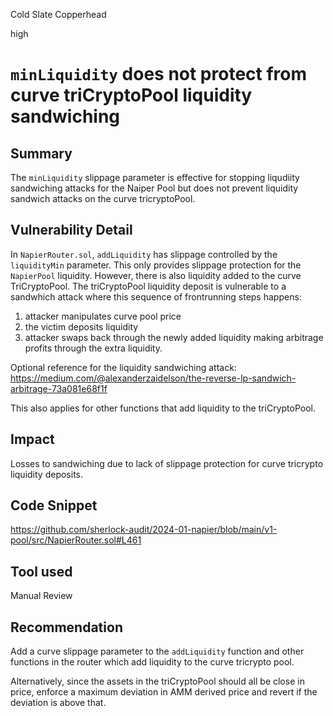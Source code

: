 Cold Slate Copperhead

high

# `minLiquidity` does not protect from curve triCryptoPool liquidity sandwiching

## Summary

The `minLiquidity` slippage parameter is effective for stopping liqudiity sandwiching attacks for the Naiper Pool but does not prevent liquidity sandwich attacks on the curve tricryptoPool.

## Vulnerability Detail

In `NapierRouter.sol`,  `addLiquidity` has slippage controlled by the `liquidityMin` parameter. This only provides slippage protection for the `NapierPool` liquidity. However, there is also liquidity added to the curve TriCryptoPool. The triCryptoPool liquidity deposit is vulnerable to a sandwhich attack where this sequence of frontrunning steps happens:

1. attacker manipulates curve pool price
2. the victim deposits liquidity
3. attacker swaps back through the newly added liquidity making arbitrage profits through the extra liquidity.

Optional reference for the liquidity sandwiching attack: https://medium.com/@alexanderzaidelson/the-reverse-lp-sandwich-arbitrage-73a081e68f1f

This also applies for other functions that add liquidity to the triCryptoPool.

## Impact

Losses to sandwiching due to lack of slippage protection for curve tricrypto liquidity deposits.

## Code Snippet

https://github.com/sherlock-audit/2024-01-napier/blob/main/v1-pool/src/NapierRouter.sol#L461

## Tool used

Manual Review

## Recommendation

Add a curve slippage parameter to the `addLiquidity` function and other functions in the router which add liquidity to the curve tricrypto pool. 

Alternatively, since the assets in the triCryptoPool should all be close in price, enforce a maximum deviation in AMM derived price and revert if the deviation is above that.